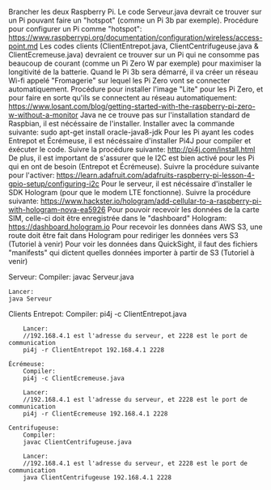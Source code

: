 Brancher les deux Raspberry Pi. Le code Serveur.java devrait ce trouver sur un Pi pouvant faire un "hotspot" (comme un Pi 3b par exemple).
Procédure pour configurer un Pi comme "hotspot": https://www.raspberrypi.org/documentation/configuration/wireless/access-point.md
Les codes clients (ClientEntrepot.java, ClientCentrifugeuse.java & ClientEcremeuse.java) devraient ce trouver sur un Pi qui ne consomme pas beaucoup de courant 
(comme un Pi Zero W par exemple) pour maximiser la longitivité de la batterie. Quand le Pi 3b sera démarré, il va créer un réseau Wi-fi appelé "Fromagerie" sur lequel les Pi Zero vont se connecter automatiquement.
Procédure pour installer l'image "Lite" pour les Pi Zero, et pour faire en sorte qu'ils se connectent au réseau automatiquement: https://www.losant.com/blog/getting-started-with-the-raspberry-pi-zero-w-without-a-monitor
Java ne ce trouve pas sur l'installation standard de Raspbian, il est nécéssaire de l'installer. Installer avec la commande suivante: sudo apt-get install oracle-java8-jdk
Pour les Pi ayant les codes Entrepot et Écrémeuse, il est nécéssaire d'installer Pi4J pour compiler et éxécuter le code. Suivre la procédure suivante: http://pi4j.com/install.html
De plus, il est important de s'assurer que le I2C est bien activé pour les Pi qui en ont de besoin (Entrepot et Écrémeuse). Suivre la procédure suivante pour l'activer: https://learn.adafruit.com/adafruits-raspberry-pi-lesson-4-gpio-setup/configuring-i2c
Pour le serveur, il est nécéssaire d'installer le SDK Hologram (pour que le modem LTE fonctionne). Suivre la procédure suivante: https://www.hackster.io/hologram/add-cellular-to-a-raspberry-pi-with-hologram-nova-ea5926
Pour pouvoir recevoir les données de la carte SIM, celle-ci doit être enregistrée dans le "dashboard" Hologram: https://dashboard.hologram.io
Pour recevoir les données dans AWS S3, une route doit être fait dans Hologram pour rediriger les données vers S3 (Tutoriel à venir)
Pour voir les données dans QuickSight, il faut des fichiers "manifests" qui dictent quelles données importer à partir de S3 (Tutoriel à venir)

Serveur:
	Compiler:
	javac Serveur.java

	Lancer:
	java Serveur

Clients
	Entrepot:
		Compiler:
		pi4j -c ClientEntrepot.java

		Lancer:
		//192.168.4.1 est l'adresse du serveur, et 2228 est le port de communication
		pi4j -r ClientEntrepot 192.168.4.1 2228

	Écrémeuse:
		Compiler:
		pi4j -c ClientEcremeuse.java

		Lancer:
		//192.168.4.1 est l'adresse du serveur, et 2228 est le port de communication
		pi4j -r ClientEcremeuse 192.168.4.1 2228

	Centrifugeuse:
		Compiler:
		javac ClientCentrifugeuse.java

		Lancer:
		//192.168.4.1 est l'adresse du serveur, et 2228 est le port de communication
		java ClientCentrifugeuse 192.168.4.1 2228